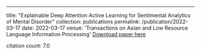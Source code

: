---
title: "Explainable Deep Attention Active Learning for Sentimental Analytics of Mental Disorder"
collection: publications
permalink: /publication/2022-03-17
date: 2022-03-17
venue: 'Transactions on Asian and Low Resource Language Information Processing'
[Download paper here](https://scholar.google.com/citations?view_op=view_citation&hl=en&user=CCckbEUAAAAJ&cstart=20&pagesize=80&citation_for_view=CCckbEUAAAAJ:HtS1dXgVpQUC)

citation count: 7.0